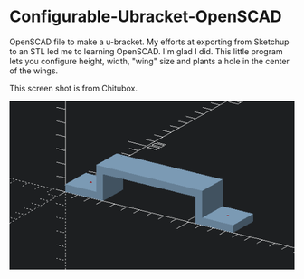 
# Configurable-Ubracket-OpenSCAD
 OpenSCAD file to make a u-bracket. My efforts at exporting from Sketchup to an STL led me to learning OpenSCAD. I'm glad I did. This little program lets you configure height, width, "wing" size and plants a hole in the center of the wings.

 This screen shot is from Chitubox.

 ![Image of OpenScad Output](https://github.com/JackWS/Configurable-Ubracket-OpenSCAD/blob/main/Image%20of%20Bracket.png)
